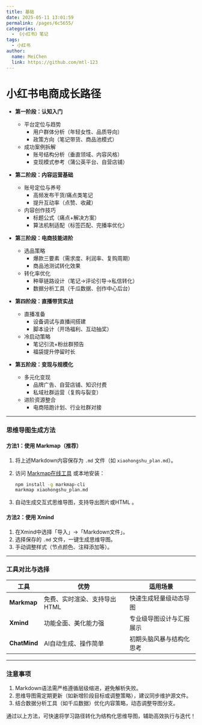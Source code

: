 ```yaml
---
title: 基础
date: 2025-05-11 13:01:59
permalink: /pages/6c5655/
categories:
  - 《小红书》笔记
tags:
  - 小红书
author: 
  name: MeiChen
  link: https://github.com/mtl-123
---
```




# 小红书电商成长路径

- **第一阶段：认知入门**
  - 平台定位与趋势
    - 用户群体分析（年轻女性、品质导向）
    - 政策方向（笔记带货、商品池模式）
  - 成功案例拆解
    - 账号结构分析（垂直领域、内容风格）
    - 变现模式参考（蒲公英平台、自营店铺）

- **第二阶段：内容运营基础**
  - 账号定位与养号
    - 高频发布干货/痛点类笔记
    - 提升互动率（点赞、收藏）
  - 内容创作技巧
    - 标题公式（痛点+解决方案）
    - 算法机制适配（标签匹配、完播率优化）

- **第三阶段：电商技能进阶**
  - 选品策略
    - 爆款三要素（需求度、利润率、复购周期）
    - 商品池测试转化效果
  - 转化率优化
    - 种草链路设计（笔记→评论引导→私信转化）
    - 数据分析工具（千瓜数据、创作中心后台）

- **第四阶段：直播带货实战**
  - 直播准备
    - 设备调试与直播间搭建
    - 脚本设计（开场福利、互动抽奖）
  - 冷启动策略
    - 笔记引流+粉丝群预告
    - 福袋提升停留时长

- **第五阶段：变现与规模化**
  - 多元化变现
    - 品牌广告、自营店铺、知识付费
    - 私域社群运营（复购与裂变）
  - 进阶资源整合
    - 电商陪跑计划、行业社群对接

---

### **思维导图生成方法**

#### 方法1：使用 **Markmap**（推荐）

1. 将上述Markdown内容保存为 `.md` 文件（如 `xiaohongshu_plan.md`）。
2. 访问 [Markmap在线工具](https://markmap.js.org/repl) 或本地安装：

   ```bash
   npm install -g markmap-cli
   markmap xiaohongshu_plan.md
   ```

3. 自动生成交互式思维导图，支持导出图片或HTML 。

#### 方法2：使用 **Xmind**

1. 在Xmind中选择「导入」→「Markdown文件」。
2. 选择保存的 `.md` 文件，一键生成思维导图。
3. 手动调整样式（节点颜色、注释添加等）。

---

### **工具对比与选择**

| 工具       | 优势                          | 适用场景                     |
|------------|-------------------------------|------------------------------|
| **Markmap** | 免费、实时渲染、支持导出HTML  | 快速生成轻量级动态导图       |
| **Xmind**   | 功能全面、美化能力强          | 专业级导图设计与汇报展示     |
| **ChatMind**| AI自动生成、操作简单          | 初期头脑风暴与结构化思考 |

---

### **注意事项**

1. Markdown语法需严格遵循层级缩进，避免解析失败。
2. 思维导图需定期更新（如新增阶段目标或调整策略），建议同步维护源文件。
3. 结合数据分析工具（如千瓜数据）优化内容策略，动态调整导图分支。

通过以上方法，可快速将学习路径转化为结构化思维导图，辅助高效执行与迭代！

